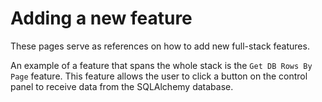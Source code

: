 # Adding a new feature

These pages serve as references on how to add new full-stack features.

An example of a feature that spans the whole stack is the `Get DB Rows By Page` feature. This feature allows the user to click a button on the control panel to receive data from the SQLAlchemy database.
